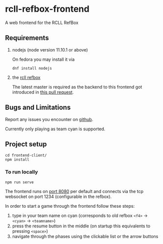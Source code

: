 # rcll-refbox-frontend
A web frontend for the RCLL RefBox

## Requirements
1. nodejs (node version 11.10.1 or above)

   On fedora you may install it via
   ```
   dnf install nodejs
   ```
2. the [rcll refbox](https://github.com/robocup-logistics/rcll-refbox/wiki/Install)

   The latest master is required as the backend to this frontend got introduced in
   [this pull request](https://github.com/robocup-logistics/rcll-refbox/pull/79).


## Bugs and Limitations
Report any issues you encounter on [github](https://github.com/carologistics/rcll-refbox-frontend/issues).

Currently only playing as team cyan is supported.


## Project setup
```
cd frontend-client/
npm install
```

### To run locally
```
npm run serve
```

The frontend runs on [port 8080](http://localhost:8080) per default and connects
via the tcp websocket on port 1234 (configurable in the refbox).

In order to start a game through the frontend follow these steps:
1. type in your team name on cyan (corresponds to old refbox `<f4>` -> `<cyan>` -> `<teamname>`)
2. press the resume button in the middle (on startup this equivalents to pressing `<space>`)
3. navigate through the phases using the clickable list or the arrow buttons
